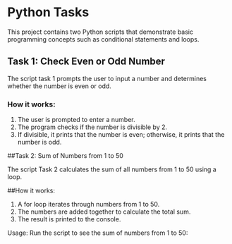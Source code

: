 # Python Tasks

This project contains two Python scripts that demonstrate basic programming concepts such as conditional statements and loops.

## Task 1: Check Even or Odd Number

The script task 1 prompts the user to input a number and determines whether the number is even or odd.

### How it works:
1. The user is prompted to enter a number.
2. The program checks if the number is divisible by 2.
3. If divisible, it prints that the number is even; otherwise, it prints that the number is odd.


##Task 2: Sum of Numbers from 1 to 50

The script Task 2 calculates the sum of all numbers from 1 to 50 using a loop.  

##How it works:
1. A for loop iterates through numbers from 1 to 50.
2. The numbers are added together to calculate the total sum.
3. The result is printed to the console.



Usage:
Run the script to see the sum of numbers from 1 to 50:
